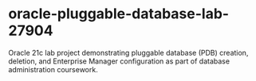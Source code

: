 # oracle-pluggable-database-lab-27904
Oracle 21c lab project demonstrating pluggable database (PDB) creation, deletion, and Enterprise Manager configuration as part of database administration coursework.
